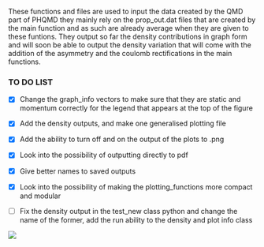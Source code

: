 These functions and files are used to input the data created by the QMD part of PHQMD they mainly rely on the prop_out.dat files that are created by the main function and as such are already average when they are given to these funtions. They output so far the density contributions in graph form and will soon be able to output the density variation that will come with the addition of the asymmetry and the coulomb rectifications in the main functions.
### TO DO LIST
* [X] Change the graph_info vectors to make sure that they are static and momentum correctly for the legend that appears at the top of the figure

* [X] Add the density outputs, and make one generalised plotting file

* [X] Add the ability to turn off and on the output of the plots to .png 

* [X] Look into the possibility of outputting directly to pdf

* [X] Give better names to saved outputs

* [X] Look into the possibility of making the plotting_functions more compact and modular

* [ ] Fix the density output in the test_new class python and change the name of the former, add the run ability to the density and plot info class


![](momentum.gif)
